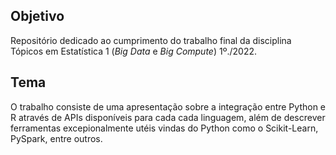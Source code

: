 ## Objetivo

Repositório dedicado ao cumprimento do trabalho final da disciplina Tópicos em Estatística 1 (_Big Data_ e _Big Compute_) 1º./2022.

## Tema

O trabalho consiste de uma apresentação sobre a integração entre Python e R através de APIs disponíveis para cada cada linguagem, além de descrever ferramentas excepionalmente utéis vindas do Python como o Scikit-Learn, PySpark, entre outros.

